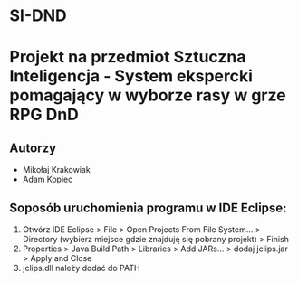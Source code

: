 # SI-DND
# Projekt na przedmiot Sztuczna Inteligencja - System ekspercki pomagający w wyborze rasy w grze RPG DnD
## Autorzy
- Mikołaj Krakowiak
- Adam Kopiec
## Soposób uruchomienia programu w IDE Eclipse:
1. Otwórz IDE Eclipse > File > Open Projects From File System... > Directory (wybierz miejsce gdzie znajduję się pobrany projekt) > Finish
2. Properties > Java Build Path > Libraries > Add JARs... > dodaj jclips.jar > Apply and Close
3. jclips.dll należy dodać do PATH
